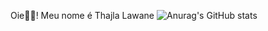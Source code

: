 Oie🐱‍💻! Meu nome é Thajla Lawane
![Anurag's GitHub stats](https://github-readme-stats.vercel.app/api?yukitzz=anuraghazra&show_icons=true&theme=tokyonight)
